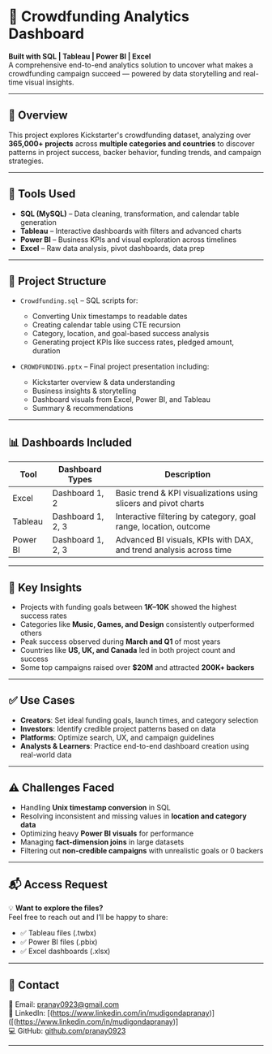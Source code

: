 # 🧠 Crowdfunding Analytics Dashboard  
**Built with SQL | Tableau | Power BI | Excel**  
A comprehensive end-to-end analytics solution to uncover what makes a crowdfunding campaign succeed — powered by data storytelling and real-time visual insights.

---

## 📌 Overview

This project explores Kickstarter's crowdfunding dataset, analyzing over **365,000+ projects** across **multiple categories and countries** to discover patterns in project success, backer behavior, funding trends, and campaign strategies.

---

## 🧰 Tools Used

- **SQL (MySQL)** – Data cleaning, transformation, and calendar table generation  
- **Tableau** – Interactive dashboards with filters and advanced charts  
- **Power BI** – Business KPIs and visual exploration across timelines  
- **Excel** – Raw data analysis, pivot dashboards, data prep

---

## 📂 Project Structure

- `Crowdfunding.sql` – SQL scripts for:
  - Converting Unix timestamps to readable dates  
  - Creating calendar table using CTE recursion  
  - Category, location, and goal-based success analysis  
  - Generating project KPIs like success rates, pledged amount, duration

- `CROWDFUNDING.pptx` – Final project presentation including:
  - Kickstarter overview & data understanding  
  - Business insights & storytelling  
  - Dashboard visuals from Excel, Power BI, and Tableau  
  - Summary & recommendations

---

## 📊 Dashboards Included

| Tool      | Dashboard Types   | Description |
|-----------|-------------------|-------------|
| Excel     | Dashboard 1, 2    | Basic trend & KPI visualizations using slicers and pivot charts |
| Tableau   | Dashboard 1, 2, 3 | Interactive filtering by category, goal range, location, outcome |
| Power BI  | Dashboard 1, 2, 3 | Advanced BI visuals, KPIs with DAX, and trend analysis across time |

---

## 🎯 Key Insights

- Projects with funding goals between **$1K–$10K** showed the highest success rates  
- Categories like **Music, Games, and Design** consistently outperformed others  
- Peak success observed during **March and Q1** of most years  
- Countries like **US, UK, and Canada** led in both project count and success  
- Some top campaigns raised over **$20M** and attracted **200K+ backers**

---

## ✅ Use Cases

- **Creators**: Set ideal funding goals, launch times, and category selection  
- **Investors**: Identify credible project patterns based on data  
- **Platforms**: Optimize search, UX, and campaign guidelines  
- **Analysts & Learners**: Practice end-to-end dashboard creation using real-world data

---

## ⚠️ Challenges Faced

- Handling **Unix timestamp conversion** in SQL  
- Resolving inconsistent and missing values in **location and category data**  
- Optimizing heavy **Power BI visuals** for performance  
- Managing **fact-dimension joins** in large datasets  
- Filtering out **non-credible campaigns** with unrealistic goals or 0 backers

---

## 📬 Access Request

💡 **Want to explore the files?**  
Feel free to reach out and I’ll be happy to share:

- ✅ Tableau files (.twbx)  
- ✅ Power BI files (.pbix)  
- ✅ Excel dashboards (.xlsx)

---

## 📎 Contact

📧 Email: [pranay0923@gmail.com](mailto:pranay0923@gmail.com)  
🔗 LinkedIn: [(https://www.linkedin.com/in/mudigondapranay)]([(https://www.linkedin.com/in/mudigondapranay)]  
💻 GitHub: [github.com/pranay0923](https://github.com/pranay0923)

---
